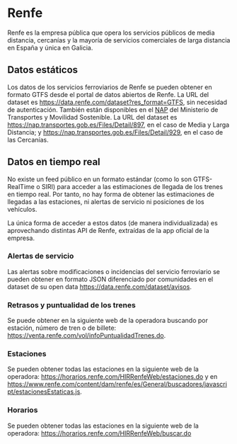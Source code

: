 # Renfe

Renfe es la empresa pública que opera los servicios públicos de media distancia, cercanías y la mayoría de servicios comerciales de larga distancia en España y única en Galicia.

## Datos estáticos

Los datos de los servicios ferroviarios de Renfe se pueden obtener en formato GTFS desde el portal de datos abiertos de Renfe. La URL del dataset es <https://data.renfe.com/dataset?res_format=GTFS>, sin necesidad de autenticación. También están disponibles en el [NAP](../other/nap.md) del Ministerio de Transportes y Movilidad Sostenible. La URL del dataset es <https://nap.transportes.gob.es/Files/Detail/897>, en el caso de Media y Larga Distancia; y  <https://nap.transportes.gob.es/Files/Detail/929>, en el caso de las Cercanías.


## Datos en tiempo real

No existe un feed público en un formato estándar (como lo son GTFS-RealTime o SIRI) para acceder a las estimaciones de llegada de los trenes en tiempo real. Por tanto, no hay forma de obtener las estimaciones de llegadas a las estaciones, ni alertas de servicio ni posiciones de los vehículos.

La única forma de acceder a estos datos (de manera individualizada) es aprovechando distintas API de Renfe, extraídas de la app oficial de la empresa.

### Alertas de servicio

Las alertas sobre modificaciones o incidencias del servicio ferroviario se pueden obtener en formato JSON diferenciado por comunidades en el dataset de su open data <https://data.renfe.com/dataset/avisos>.

### Retrasos y puntualidad de los trenes

Se puede obtener en la siguiente web de la operadora buscando por estación, número de tren o de billete: <https://venta.renfe.com/vol/infoPuntualidadTrenes.do>.

### Estaciones

Se pueden obtener todas las estaciones en la siguiente web de la operadora: <https://horarios.renfe.com/HIRRenfeWeb/estaciones.do> y en <https://www.renfe.com/content/dam/renfe/es/General/buscadores/javascript/estacionesEstaticas.js>.


### Horarios

Se pueden obtener todas las estaciones en la siguiente web de la operadora: <https://horarios.renfe.com/HIRRenfeWeb/buscar.do>


